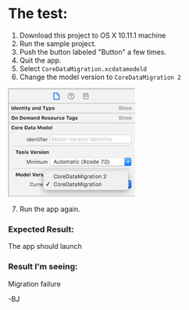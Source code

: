 # The test:

1. Download this project to OS X 10.11.1 machine
2. Run the sample project.
3. Push the button labeled "Button" a few times.
4. Quit the app.
5. Select `CoreDataMigration.xcdatamodeld`
6. Change the model version to `CoreDataMigration 2`

![](ModelVersion.png)

7. Run the app again.

### Expected Result:
The app should launch

### Result I'm seeing:
Migration failure

-BJ